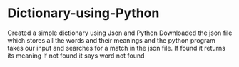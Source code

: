 # Dictionary-using-Python
Created a simple dictionary using Json and Python
Downloaded the json file which stores all the words and their meanings and the python program takes our input and searches for a match in the json file.
If found it returns its meaning
If not found it says word not found
